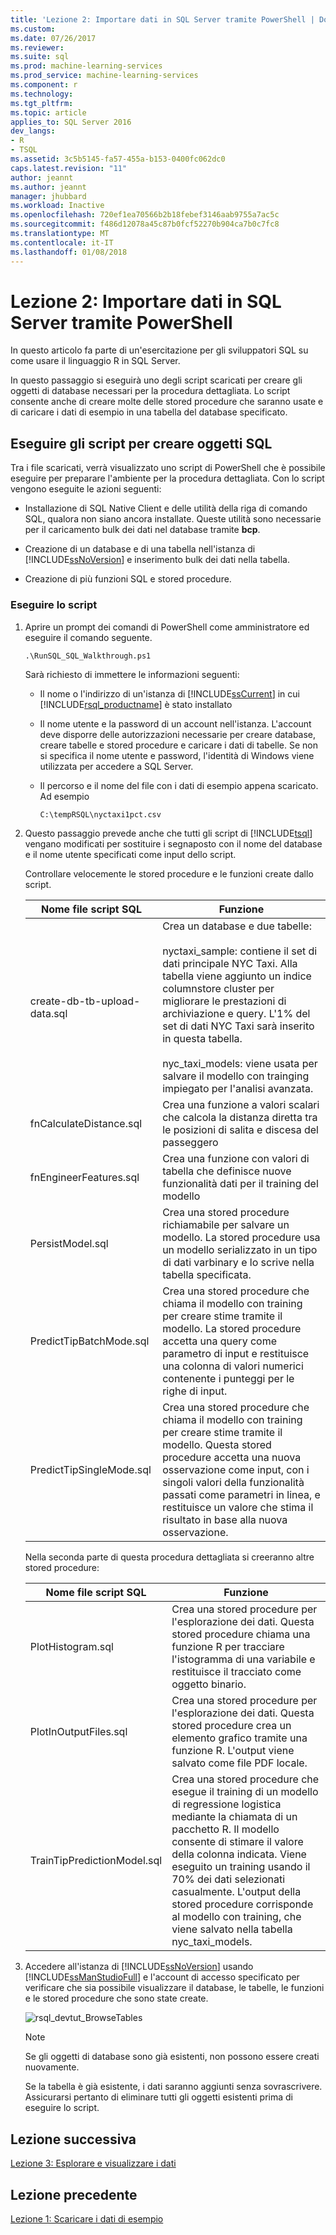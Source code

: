 ```yaml
---
title: 'Lezione 2: Importare dati in SQL Server tramite PowerShell | Documenti Microsoft'
ms.custom: 
ms.date: 07/26/2017
ms.reviewer: 
ms.suite: sql
ms.prod: machine-learning-services
ms.prod_service: machine-learning-services
ms.component: r
ms.technology: 
ms.tgt_pltfrm: 
ms.topic: article
applies_to: SQL Server 2016
dev_langs:
- R
- TSQL
ms.assetid: 3c5b5145-fa57-455a-b153-0400fc062dc0
caps.latest.revision: "11"
author: jeannt
ms.author: jeannt
manager: jhubbard
ms.workload: Inactive
ms.openlocfilehash: 720ef1ea70566b2b18febef3146aab9755a7ac5c
ms.sourcegitcommit: f486d12078a45c87b0fcf52270b904ca7b0c7fc8
ms.translationtype: MT
ms.contentlocale: it-IT
ms.lasthandoff: 01/08/2018
---
```

# <a name="lesson-2-import-data-to-sql-server-using-powershell"></a>Lezione 2: Importare dati in SQL Server tramite PowerShell

In questo articolo fa parte di un'esercitazione per gli sviluppatori SQL su come usare il linguaggio R in SQL Server.

In questo passaggio si eseguirà uno degli script scaricati per creare gli oggetti di database necessari per la procedura dettagliata. Lo script consente anche di creare molte delle stored procedure che saranno usate e di caricare i dati di esempio in una tabella del database specificato.

## <a name="run-the-scripts-to-create-sql-objects"></a>Eseguire gli script per creare oggetti SQL

Tra i file scaricati, verrà visualizzato uno script di PowerShell che è possibile eseguire per preparare l'ambiente per la procedura dettagliata. Con lo script vengono eseguite le azioni seguenti:

- Installazione di SQL Native Client e delle utilità della riga di comando SQL, qualora non siano ancora installate. Queste utilità sono necessarie per il caricamento bulk dei dati nel database tramite **bcp**.

- Creazione di un database e di una tabella nell'istanza di [!INCLUDE[ssNoVersion](../../includes/ssnoversion-md.md)] e inserimento bulk dei dati nella tabella.

- Creazione di più funzioni SQL e stored procedure.

### <a name="run-the-script"></a>Eseguire lo script

1.  Aprire un prompt dei comandi di PowerShell come amministratore ed eseguire il comando seguente.
  
    ```ps
    .\RunSQL_SQL_Walkthrough.ps1
    ```
  
    Sarà richiesto di immettere le informazioni seguenti:
  
    - Il nome o l'indirizzo di un'istanza di [!INCLUDE[ssCurrent](../../includes/sscurrent-md.md)] in cui [!INCLUDE[rsql_productname](../../includes/rsql-productname-md.md)] è stato installato
  
    - Il nome utente e la password di un account nell'istanza. L'account deve disporre delle autorizzazioni necessarie per creare database, creare tabelle e stored procedure e caricare i dati di tabelle. Se non si specifica il nome utente e password, l'identità di Windows viene utilizzata per accedere a SQL Server.
  
    - Il percorso e il nome del file con i dati di esempio appena scaricato. Ad esempio
  
        `C:\tempRSQL\nyctaxi1pct.csv`
  
2.  Questo passaggio prevede anche che tutti gli script di [!INCLUDE[tsql](../../includes/tsql-md.md)] vengano modificati per sostituire i segnaposto con il nome del database e il nome utente specificati come input dello script.
  
    Controllare velocemente le stored procedure e le funzioni create dallo script.
  
    |**Nome file script SQL**|**Funzione**|
    |-|-|
    |create-db-tb-upload-data.sql|Crea un database e due tabelle:<br /><br />nyctaxi_sample: contiene il set di dati principale NYC Taxi. Alla tabella viene aggiunto un indice columnstore cluster per migliorare le prestazioni di archiviazione e query. L'1% del set di dati NYC Taxi sarà inserito in questa tabella.<br /><br />nyc_taxi_models: viene usata per salvare il modello con trainging impiegato per l'analisi avanzata.|
    |fnCalculateDistance.sql|Crea una funzione a valori scalari che calcola la distanza diretta tra le posizioni di salita e discesa del passeggero|
    |fnEngineerFeatures.sql|Crea una funzione con valori di tabella che definisce nuove funzionalità dati per il training del modello|
    |PersistModel.sql|Crea una stored procedure richiamabile per salvare un modello. La stored procedure usa un modello serializzato in un tipo di dati varbinary e lo scrive nella tabella specificata.|
    |PredictTipBatchMode.sql|Crea una stored procedure che chiama il modello con training per creare stime tramite il modello. La stored procedure accetta una query come parametro di input e restituisce una colonna di valori numerici contenente i punteggi per le righe di input.|
    |PredictTipSingleMode.sql|Crea una stored procedure che chiama il modello con training per creare stime tramite il modello. Questa stored procedure accetta una nuova osservazione come input, con i singoli valori della funzionalità passati come parametri in linea, e restituisce un valore che stima il risultato in base alla nuova osservazione.|
  
    Nella seconda parte di questa procedura dettagliata si creeranno altre stored procedure:
  
    |**Nome file script SQL**|**Funzione**|
    |------|------|
    |PlotHistogram.sql|Crea una stored procedure per l'esplorazione dei dati. Questa stored procedure chiama una funzione R per tracciare l'istogramma di una variabile e restituisce il tracciato come oggetto binario.|
    |PlotInOutputFiles.sql|Crea una stored procedure per l'esplorazione dei dati. Questa stored procedure crea un elemento grafico tramite una funzione R. L'output viene salvato come file PDF locale.|
    |TrainTipPredictionModel.sql|Crea una stored procedure che esegue il training di un modello di regressione logistica mediante la chiamata di un pacchetto R. Il modello consente di stimare il valore della colonna indicata. Viene eseguito un training usando il 70% dei dati selezionati casualmente. L'output della stored procedure corrisponde al modello con training, che viene salvato nella tabella nyc_taxi_models.|
  
3.  Accedere all'istanza di [!INCLUDE[ssNoVersion](../../includes/ssnoversion-md.md)] usando [!INCLUDE[ssManStudioFull](../../includes/ssmanstudiofull-md.md)] e l'account di accesso specificato per verificare che sia possibile visualizzare il database, le tabelle, le funzioni e le stored procedure che sono state create.
  
    ![rsql_devtut_BrowseTables](media/rsql-devtut-browsetables.png "rsql_devtut_BrowseTables")
  
    > [!NOTE]
    > Se gli oggetti di database sono già esistenti, non possono essere creati nuovamente.
    >   
    > Se la tabella è già esistente, i dati saranno aggiunti senza sovrascrivere. Assicurarsi pertanto di eliminare tutti gli oggetti esistenti prima di eseguire lo script.

## <a name="next-lesson"></a>Lezione successiva

[Lezione 3: Esplorare e visualizzare i dati](../tutorials/sqldev-explore-and-visualize-the-data.md)

## <a name="previous-lesson"></a>Lezione precedente

[Lezione 1: Scaricare i dati di esempio](../tutorials/sqldev-download-the-sample-data.md)
